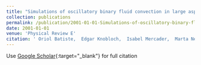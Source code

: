 ```yaml
---
title: "Simulations of oscillatory binary fluid convection in large aspect ratio containers"
collection: publications
permalink: /publication/2001-01-01-Simulations-of-oscillatory-binary-fluid-convection-in-large-aspect-ratio-containers
date: 2001-01-01
venue: 'Physical Review E'
citation: ' Oriol Batiste,  Edgar Knobloch,  Isabel Mercader,  Marta Net (2001) &quot;Simulations of oscillatory binary fluid convection in large aspect ratio containers.&quot; <i>Physical Review E</i>. 65, 016303.'
---
```

Use [Google Scholar](https://scholar.google.com/scholar?q=Simulations+of+oscillatory+binary+fluid+convection+in+large+aspect+ratio+containers){:target="_blank"} for full citation